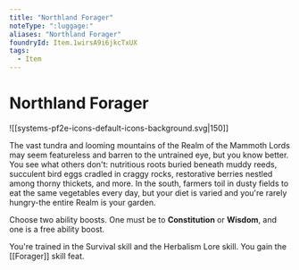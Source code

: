 ```yaml
---
title: "Northland Forager"
noteType: ":luggage:"
aliases: "Northland Forager"
foundryId: Item.1wirsA9i6jkcTxUX
tags:
  - Item
---
```


# Northland Forager
![[systems-pf2e-icons-default-icons-background.svg|150]]

The vast tundra and looming mountains of the Realm of the Mammoth Lords may seem featureless and barren to the untrained eye, but you know better. You see what others don't: nutritious roots buried beneath muddy reeds, succulent bird eggs cradled in craggy rocks, restorative berries nestled among thorny thickets, and more. In the south, farmers toil in dusty fields to eat the same vegetables every day, but your diet is varied and you're rarely hungry-the entire Realm is your garden.

Choose two ability boosts. One must be to **Constitution** or **Wisdom**, and one is a free ability boost.

You're trained in the Survival skill and the Herbalism Lore skill. You gain the [[Forager]] skill feat.
